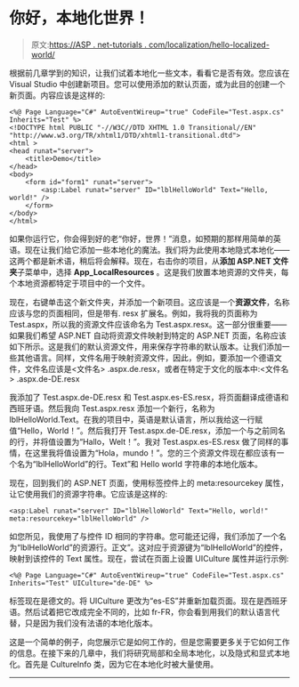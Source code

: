 # 你好，本地化世界！

> 原文:[https://ASP . net-tutorials . com/localization/hello-localized-world/](https://asp.net-tutorials.com/localization/hello-localized-world/)

根据前几章学到的知识，让我们试着本地化一些文本，看看它是否有效。您应该在 Visual Studio 中创建新项目。您可以使用添加的默认页面，或为此目的创建一个新页面。内容应该是这样的:

```
<%@ Page Language="C#" AutoEventWireup="true" CodeFile="Test.aspx.cs" Inherits="Test" %>
<!DOCTYPE html PUBLIC "-//W3C//DTD XHTML 1.0 Transitional//EN" "http://www.w3.org/TR/xhtml1/DTD/xhtml1-transitional.dtd">
<html >
<head runat="server">
    <title>Demo</title>
</head>
<body>
    <form id="form1" runat="server">
        <asp:Label runat="server" ID="lblHelloWorld" Text="Hello, world!" />
    </form>
</body>
</html>
```

如果你运行它，你会得到好的老“你好，世界！”消息，如预期的那样用简单的英语。现在让我们给它添加一些本地化的魔法。我们将为此使用本地隐式本地化——这两个都是新术语，稍后将会解释。现在，右击你的项目，从**添加 ASP.NET 文件夹**子菜单中，选择 **App_LocalResources** 。这是我们放置本地资源的文件夹，每个本地资源都特定于项目中的一个文件。

现在，右键单击这个新文件夹，并添加一个新项目。这应该是一个**资源文件**，名称应该与您的页面相同，但是带有. resx 扩展名。例如，我将我的页面称为 Test.aspx，所以我的资源文件应该命名为 Test.aspx.resx。这一部分很重要——如果我们希望 ASP.NET 自动将资源文件映射到特定的 ASP.NET 页面，名称应该如下所示。这是我们的默认资源文件，用来保存字符串的默认版本。让我们添加一些其他语言。同样，文件名用于映射资源文件，因此，例如，要添加一个德语文件，文件名应该是<文件名> .aspx.de.resx，或者在特定于文化的版本中:<文件名> .aspx.de-DE.resx

我添加了 Test.aspx.de-DE.resx 和 Test.aspx.es-ES.resx，将页面翻译成德语和西班牙语。然后我向 Test.aspx.resx 添加一个新行，名称为 lblHelloWorld.Text。在我的项目中，英语是默认语言，所以我给这一行赋值“Hello，World！”。然后我打开 Test.aspx.de-DE.resx，添加一个与之前同名的行，并将值设置为“Hallo，Welt！”。我对 Test.aspx.es-ES.resx 做了同样的事情，在这里我将值设置为“Hola，mundo！”。您的三个资源文件现在都应该有一个名为“lblHelloWorld”的行。Text”和 Hello world 字符串的本地化版本。

现在，回到我们的 ASP.NET 页面，使用标签控件上的 meta:resourcekey 属性，让它使用我们的资源字符串。它应该是这样的:

<input type="hidden" name="IL_IN_ARTICLE">

```
<asp:Label runat="server" ID="lblHelloWorld" Text="Hello, world!" meta:resourcekey="lblHelloWorld" />
```

如您所见，我使用了与控件 ID 相同的字符串。您可能还记得，我们添加了一个名为“lblHelloWorld”的资源行。正文”。这对应于资源键为“lblHelloWorld”的控件，映射到该控件的 Text 属性。现在，尝试在页面上设置 UICulture 属性并运行示例:

```
<%@ Page Language="C#" AutoEventWireup="true" CodeFile="Test.aspx.cs" Inherits="Test" UICulture="de-DE" %>
```

标签现在是德文的。将 UICulture 更改为“es-ES”并重新加载页面。现在是西班牙语。然后试着把它改成完全不同的，比如 fr-FR，你会看到用我们的默认语言代替，只是因为我们没有法语的本地化版本。

这是一个简单的例子，向您展示它是如何工作的，但是您需要更多关于它如何工作的信息。在接下来的几章中，我们将研究局部和全局本地化，以及隐式和显式本地化。首先是 CultureInfo 类，因为它在本地化时被大量使用。

* * *